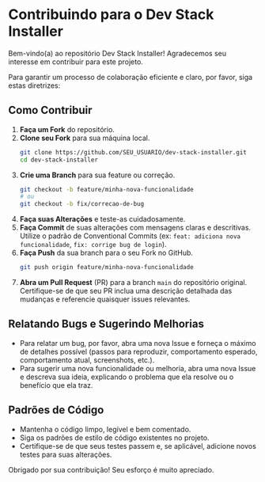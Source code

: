 # Contribuindo para o Dev Stack Installer

Bem-vindo(a) ao repositório Dev Stack Installer! Agradecemos seu interesse em contribuir para este projeto.

Para garantir um processo de colaboração eficiente e claro, por favor, siga estas diretrizes:

## Como Contribuir

1.  **Faça um Fork** do repositório.
2.  **Clone seu Fork** para sua máquina local.
    ```bash
    git clone https://github.com/SEU_USUARIO/dev-stack-installer.git
    cd dev-stack-installer
    ```
3.  **Crie uma Branch** para sua feature ou correção.
    ```bash
    git checkout -b feature/minha-nova-funcionalidade
    # ou
    git checkout -b fix/correcao-de-bug
    ```
4.  **Faça suas Alterações** e teste-as cuidadosamente.
5.  **Faça Commit** de suas alterações com mensagens claras e descritivas. Utilize o padrão de Conventional Commits (ex: `feat: adiciona nova funcionalidade`, `fix: corrige bug de login`).
6.  **Faça Push** da sua branch para o seu Fork no GitHub.
    ```bash
    git push origin feature/minha-nova-funcionalidade
    ```
7.  **Abra um Pull Request** (PR) para a branch `main` do repositório original. Certifique-se de que seu PR inclua uma descrição detalhada das mudanças e referencie quaisquer issues relevantes.

## Relatando Bugs e Sugerindo Melhorias

-   Para relatar um bug, por favor, abra uma nova Issue e forneça o máximo de detalhes possível (passos para reproduzir, comportamento esperado, comportamento atual, screenshots, etc.).
-   Para sugerir uma nova funcionalidade ou melhoria, abra uma nova Issue e descreva sua ideia, explicando o problema que ela resolve ou o benefício que ela traz.

## Padrões de Código

-   Mantenha o código limpo, legível e bem comentado.
-   Siga os padrões de estilo de código existentes no projeto.
-   Certifique-se de que seus testes passem e, se aplicável, adicione novos testes para suas alterações.

Obrigado por sua contribuição! Seu esforço é muito apreciado.

